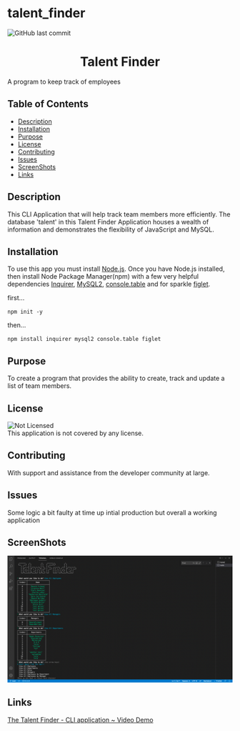 # talent_finder

![GitHub last commit](https://img.shields.io/github/last-commit/Bullbotbam/talent_finder?color=purple&style=for-the-badge)

  <h1 align="center"> Talent Finder </h1>
  A program to keep track of employees
<br />
     
  ## Table of Contents
  - [Description](#description)
  - [Installation](#installation)
  - [Purpose](#purpose)
  - [License](#license)
  - [Contributing](#contributing)
  - [Issues](#issues)
  - [ScreenShots](#ScreenShots)
  - [Links](#links)
  ## Description
   This CLI Application that will help track team members more efficiently.  The database 'talent' in this Talent Finder Application houses a wealth of information and demonstrates the flexibility of JavaScript and MySQL.
  ## Installation
   To use this app you must install [Node.js](https://nodejs.org/en/).  Once you have Node.js installed, then install Node Package Manager(npm) with a few very helpful dependencies [Inquirer](https://www.npmjs.com/package/inquirer), [MySQL2](https://www.npmjs.com/package/mysql2), [console.table](https://www.npmjs.com/package/console.table) and for sparkle [figlet](https://www.npmjs.com/package/figlet).

first...

```
npm init -y
```

then...

```
npm install inquirer mysql2 console.table figlet
```

## Purpose

To create a program that provides the ability to create, track and update a list of team members.

## License

![Not Licensed](https://img.shields.io/badge/license--tertiary)
<br />
This application is not covered by any license.

## Contributing

With support and assistance from the developer community at large.

## Issues

Some logic a bit faulty at time up intial production but overall a working application

## ScreenShots

![Screenshot of Talent Finder App](/assets/img/Screen%20Shot%202021-08-02%20at%2012.36.48%20AM.png)

## Links

[The Talent Finder - CLI application ~ Video Demo](https://youtu.be/pA7Q739MFaU)
